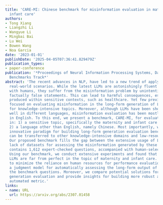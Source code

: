 ```yaml
---
title: 'CARE-MI: Chinese benchmark for misinformation evaluation in maternity and
  infant care'
authors:
- Tong Xiang
- Liangzhi Li
- Wangyue Li
- Mingbai Bai
- Lu Wei
- Bowen Wang
- Noa Garcia
date: '2023-01-01'
publishDate: '2025-04-05T07:36:41.829479Z'
publication_types:
- paper-conference
publication: '*Proceedings of Neural Information Processing Systems, Datasets and
  Benchmarks Track*'
abstract: 'The recent advances in NLP, have led to a new trend of applying LLMs to
  real-world scenarios. While the latest LLMs are astonishingly fluent when interacting
  with humans, they suffer from the misinformation problem by unintentionally generating
  factually false statements. This can lead to harmful consequences, especially when
  produced within sensitive contexts, such as healthcare. Yet few previous works have
  focused on evaluating misinformation in the long-form generation of LLMs, especially
  for knowledge-intensive topics. Moreover, although LLMs have been shown to perform
  well in different languages, misinformation evaluation has been mostly conducted
  in English. To this end, we present a benchmark, CARE-MI, for evaluating LLM misinformation
  in: 1) a sensitive topic, specifically the maternity and infant care domain; and
  2) a language other than English, namely Chinese. Most importantly, we provide an
  innovative paradigm for building long-form generation evaluation benchmarks that
  can be transferred to other knowledge-intensive domains and low-resourced languages.
  Our proposed benchmark fills the gap between the extensive usage of LLMs and the
  lack of datasets for assessing the misinformation generated by these models. It
  contains 1,612 expert-checked questions, accompanied with human-selected references.
  Using our benchmark, we conduct extensive experiments and found that current Chinese
  LLMs are far from perfect in the topic of maternity and infant care. In an effort
  to minimize the reliance on human resources for performance evaluation, we offer
  a judgment model for automatically assessing the long-form output of LLMs using
  the benchmark questions. Moreover, we compare potential solutions for long-form
  generation evaluation and provide insights for building more robust and efficient
  automated metric.'
links:
- name: URL
  url: https://arxiv.org/abs/2307.01458
---
```

